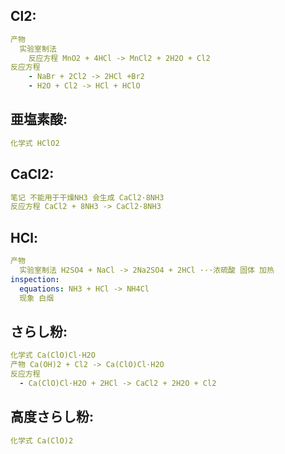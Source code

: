 ## Cl2:

```yaml
产物
  实验室制法
    反应方程 MnO2 + 4HCl -> MnCl2 + 2H2O + Cl2
反应方程
    - NaBr + 2Cl2 -> 2HCl +Br2
    - H2O + Cl2 -> HCl + HClO

```

## 亜塩素酸:

```yaml
化学式 HClO2

```

## CaCl2:

```yaml
笔记 不能用于干燥NH3 会生成 CaCl2·8NH3
反应方程 CaCl2 + 8NH3 -> CaCl2·8NH3

```

## HCl:

```yaml
产物
  实验室制法 H2SO4 + NaCl -> 2Na2SO4 + 2HCl ···浓硫酸 固体 加热
inspection:
  equations: NH3 + HCl -> NH4Cl
  现象 白烟

```

## さらし粉:

```yaml
化学式 Ca(ClO)Cl·H2O
产物 Ca(OH)2 + Cl2 -> Ca(ClO)Cl·H2O
反应方程
  - Ca(ClO)Cl·H2O + 2HCl -> CaCl2 + 2H2O + Cl2

```

## 高度さらし粉:

```yaml
化学式 Ca(ClO)2
```